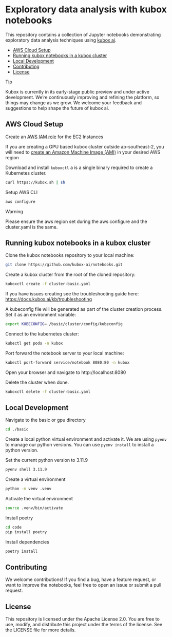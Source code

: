 # Exploratory data analysis with kubox notebooks

This repository contains a collection of Jupyter notebooks demonstrating exploratory data analysis techniques using [kubox ai](https://www.kubox.ai).

- [AWS Cloud Setup](#aws-cloud-setup)
- [Running kubox notebooks in a kubox cluster](#running-kubox-notebooks-in-a-kubox-cluster)
- [Local Development](#local-development)
- [Contributing](#contributing)
- [License](#license)

> [!TIP]
> Kubox is currently in its early-stage public preview and under active development. We’re continuously improving and refining the platform, so things may change as we grow. We welcome your feedback and suggestions to help shape the future of kubox ai.

## AWS Cloud Setup

Create an [AWS IAM role](https://docs.kubox.ai/kb/advance-config#role-for-kubox-ec2-instances) for the EC2 Instances

If you are creating a GPU based kubox cluster outside ap-southeast-2, you will need to [create an Amazon Machine Image (AMI)](https://docs.kubox.ai/kb/advance-config#creating-gpu-amazon-machine-image-ami) in your desired AWS region

Download and install `kuboxctl` a is a single binary required to create a Kubernetes cluster.

```bash
curl https://kubox.sh | sh
```

Setup AWS CLI

```bash
aws configure
```

> [!WARNING]
> Please ensure the aws region set during the aws configure and the cluster.yaml is the same.

## Running kubox notebooks in a kubox cluster

Clone the kubox notebooks repository to your local machine:

```bash
git clone https://github.com/kubox-ai/notebooks.git
```

Create a kubox cluster from the root of the cloned repository:

```bash
kuboxctl create -f cluster-basic.yaml
```

If you have issues creating see the troubleshooting guide here:
https://docs.kubox.ai/kb/troubleshooting

A kubeconfig file will be generated as part of the cluster creation process. Set it as an environment variable:

```bash
export KUBECONFIG=./basic/cluster/config/kubeconfig
```

Connect to the kubernetes cluster:

```bash
kubectl get pods -n kubox
```

Port forward the notebook server to your local machine:

```bash
kubectl port-forward service/notebook 8080:80 -n kubox
```

Open your browser and navigate to http://localhost:8080

Delete the cluster when done.

```bash
kuboxctl delete -f cluster-basic.yaml
```

## Local Development

Navigate to the basic or gpu directory

```bash
cd ./basic
```

Create a local python virtual environment and activate it. We are using `pyenv` to manage our python versions. You can use `pyenv install` to install a python version.

Set the current python version to 3.11.9

```bash
pyenv shell 3.11.9
```

Create a virtual environment

```bash
python -m venv .venv
```

Activate the virtual environment

```bash
source .venv/bin/activate
```

Install poetry

```bash
cd code
pip install poetry
```

Install dependencies

```bash
poetry install
```

## Contributing

We welcome contributions! If you find a bug, have a feature request, or want to improve the notebooks, feel free to open an issue or submit a pull request.

## License

This repository is licensed under the Apache License 2.0. You are free to use, modify, and distribute this project under the terms of the license. See the LICENSE file for more details.
